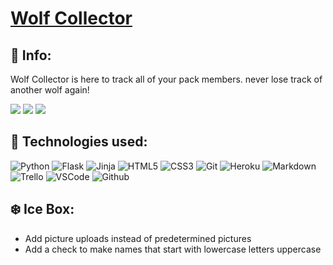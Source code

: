 # [Wolf Collector](https://wolf-collector.herokuapp.com/)


## 🚀 Info:
Wolf Collector is here to track all of your pack members. never lose track of another wolf again!

![](https://imgur.com/a/6FN4ulZ)
![](https://imgur.com/a/KdpvaKQ)
![](https://imgur.com/a/2cTM1xf)


## 💾 Technologies used:
![Python](https://img.shields.io/badge/python-3670A0?style=flat-square&logo=python&logoColor=ffdd54) ![Flask](https://img.shields.io/badge/flask-%23000.svg?style=flat-square&logo=flask&logoColor=white) ![Jinja](https://img.shields.io/badge/Jinja-b41617?style=flat-square&logo=jinja&logoColor=373737) ![HTML5](https://img.shields.io/badge/-HTML5-E34F26?style=flat-square&logo=html5&logoColor=white) ![CSS3](https://img.shields.io/badge/-CSS3-1572B6?style=flat-square&logo=css3) ![Git](https://img.shields.io/badge/-Git-black?style=flat-square&logo=git) ![Heroku](https://img.shields.io/badge/-Heroku-430098?style=flat-square&logo=heroku) ![Markdown](https://img.shields.io/badge/-Markdown-000000?style=flat-square&logo=Markdown&logoColor=white) ![Trello](https://img.shields.io/badge/-Trello-0079BF?style=flat-square&logo=Trello&logoColor=white) ![VSCode](https://img.shields.io/badge/-VS_Code-007ACC?style=flat-square&logo=visual-studio-code) ![Github](https://img.shields.io/badge/github-%23121011.svg?-the-badge&logo=github&logoColor=white)

## ❄️ Ice Box:

- Add picture uploads instead of predetermined pictures
- Add a check to make names that start with lowercase letters uppercase